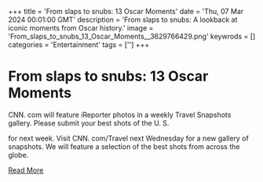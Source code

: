 +++
title = 'From slaps to snubs: 13 Oscar Moments'
date = 'Thu, 07 Mar 2024 00:01:00 GMT'
description = 'From slaps to snubs: A lookback at iconic moments from Oscar history.'
image = 'From_slaps_to_snubs_13_Oscar_Moments__3629766429.png'
keywrods =  []
categories = 'Entertainment'
tags = ['']
+++

# From slaps to snubs: 13 Oscar Moments

CNN.
com will feature iReporter photos in a weekly Travel Snapshots gallery.
Please submit your best shots of the U.
S.

for next week.
Visit CNN.
com/Travel next Wednesday for a new gallery of snapshots.
We will feature a selection of the best shots from across the globe.


[Read More](https://www.bbc.co.uk/iplayer/episode/m001xhns)
